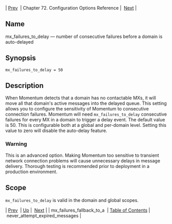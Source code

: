 | [Prev](conf.ref.mx_failures_fallback_to_a)  | Chapter 72. Configuration Options Reference |  [Next](conf.ref.never_attempt_expired_messages) |

<a name="conf.ref.mx_failures_to_delay"></a>
## Name

mx_failures_to_delay — number of consecutive failures before a domain is auto-delayed

## Synopsis

`mx_failures_to_delay = 50`

<a name="idp25605792"></a>
## Description

When Momentum detects that a domain has no contactable MXs, it will move all that domain's active messages into the delayed queue. This setting allows you to configure the sensitivity of Momentum to consecutive connection failures. Momentum will need `mx_failures_to_delay` consecutive failures for every MX in a domain to trigger a delay event. The default value is 50\. This is configurable both at a global and per-domain level. Setting this value to zero will disable the auto-delay feature.

### Warning

This is an advanced option. Making Momentum too sensitive to transient network connection problems will cause unnecessary delays in message delivery. Thorough testing is recommended prior to deployment in a production environment.

<a name="idp25609680"></a>
## Scope

`mx_failures_to_delay` is valid in the domain and global scopes.

| [Prev](conf.ref.mx_failures_fallback_to_a)  | [Up](config.options.ref) |  [Next](conf.ref.never_attempt_expired_messages) |
| mx_failures_fallback_to_a  | [Table of Contents](index) |  never_attempt_expired_messages |

